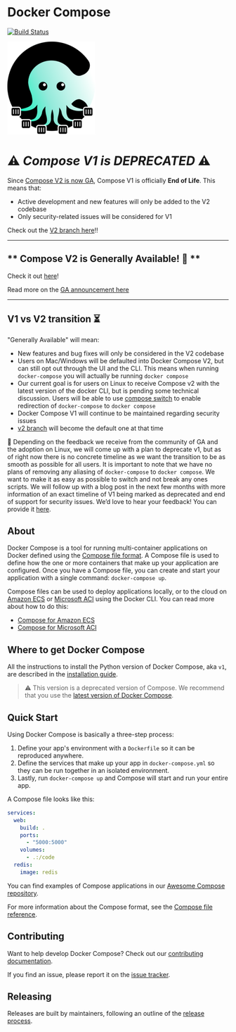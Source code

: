 Docker Compose
==============
[![Build Status](https://ci-next.docker.com/public/buildStatus/icon?job=compose/master)](https://ci-next.docker.com/public/job/compose/job/master/)

![Docker Compose](logo.png?raw=true "Docker Compose Logo")

# :warning: *Compose V1 is DEPRECATED* :warning:
Since [Compose V2 is now GA](https://www.docker.com/blog/announcing-compose-v2-general-availability/), Compose V1 is officially **End of Life**. This means that:
- Active development and new features will only be added to the V2 codebase
- Only security-related issues will be considered for V1

Check out the [V2 branch here](https://github.com/docker/compose/tree/v2/)!!

---------------------------------------------

** Compose V2 is **Generally Available**! :star_struck: **
---------------------------------------------

Check it out [here](https://github.com/docker/compose/tree/v2/)!

Read more on the [GA announcement here](https://www.docker.com/blog/announcing-compose-v2-general-availability/)

---------------------------------------------

V1 vs V2 transition :hourglass_flowing_sand:
--------------------------------------------

"Generally Available" will mean:
- New features and bug fixes will only be considered in the V2 codebase 
- Users on Mac/Windows will be defaulted into Docker Compose V2, but can still opt out through the UI and the CLI. This means when running `docker-compose` you will actually be running `docker compose`
- Our current goal is for users on Linux to receive Compose v2 with the latest version of the docker CLI, but is pending some technical discussion. Users will be able to use [compose switch](https://github.com/docker/compose-switch) to enable redirection of `docker-compose` to `docker compose`
- Docker Compose V1 will continue to be maintained regarding security issues
- [v2 branch](https://github.com/docker/compose/tree/v2) will become the default one at that time

:lock_with_ink_pen: Depending on the feedback we receive from the community of GA and the adoption on Linux, we will come up with a plan to deprecate v1, but as of right now there is no concrete timeline as we want the transition to be as smooth as possible for all users. It is important to note that we have no plans of removing any aliasing of `docker-compose` to `docker compose`. We want to make it as easy as possible to switch and not break any ones scripts. We will follow up with a blog post in the next few months with more information of an exact timeline of V1 being marked as deprecated and end of support for security issues. We’d love to hear your feedback! You can provide it [here](https://github.com/docker/roadmap/issues/257).

About
-----

Docker Compose is a tool for running multi-container applications on Docker
defined using the [Compose file format](https://compose-spec.io).
A Compose file is used to define how the one or more containers that make up
your application are configured.
Once you have a Compose file, you can create and start your application with a
single command: `docker-compose up`.

Compose files can be used to deploy applications locally, or to the cloud on
[Amazon ECS](https://aws.amazon.com/ecs) or
[Microsoft ACI](https://azure.microsoft.com/services/container-instances/) using
the Docker CLI. You can read more about how to do this:
- [Compose for Amazon ECS](https://docs.docker.com/engine/context/ecs-integration/)
- [Compose for Microsoft ACI](https://docs.docker.com/engine/context/aci-integration/)

Where to get Docker Compose
----------------------------

All the instructions to install the Python version of Docker Compose, aka `v1`, 
are described in the [installation guide](./INSTALL.md). 

> ⚠️ This version is a deprecated version of Compose. We recommend that you use the [latest version of Docker Compose](https://docs.docker.com/compose/install/).

Quick Start
-----------

Using Docker Compose is basically a three-step process:
1. Define your app's environment with a `Dockerfile` so it can be
   reproduced anywhere.
2. Define the services that make up your app in `docker-compose.yml` so
   they can be run together in an isolated environment.
3. Lastly, run `docker-compose up` and Compose will start and run your entire
   app.

A Compose file looks like this:

```yaml
services:
  web:
    build: .
    ports:
      - "5000:5000"
    volumes:
      - .:/code
  redis:
    image: redis
```

You can find examples of Compose applications in our
[Awesome Compose repository](https://github.com/docker/awesome-compose).

For more information about the Compose format, see the
[Compose file reference](https://docs.docker.com/compose/compose-file/).

Contributing
------------

Want to help develop Docker Compose? Check out our
[contributing documentation](https://github.com/docker/compose/blob/master/CONTRIBUTING.md).

If you find an issue, please report it on the
[issue tracker](https://github.com/docker/compose/issues/new/choose).

Releasing
---------

Releases are built by maintainers, following an outline of the [release process](https://github.com/docker/compose/blob/master/project/RELEASE-PROCESS.md).
